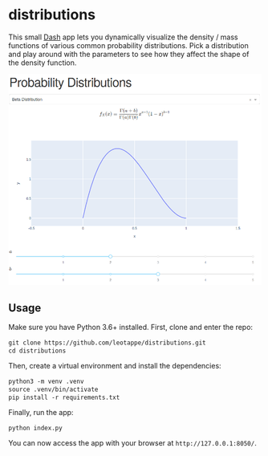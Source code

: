 # distributions

This small [Dash](https://plot.ly/dash/open-source/) app lets you dynamically visualize the density / mass functions of various common probability distributions. Pick a distribution and play around with the parameters to see how they affect the shape of the density function.

![beta](images/beta.png)

## Usage

Make sure you have Python 3.6+ installed. First, clone and enter the repo:
```
git clone https://github.com/leotappe/distributions.git
cd distributions
```
Then, create a virtual environment and install the dependencies:
```
python3 -m venv .venv
source .venv/bin/activate
pip install -r requirements.txt
```
Finally, run the app:
```
python index.py
```
You can now access the app with your browser at `http://127.0.0.1:8050/`.